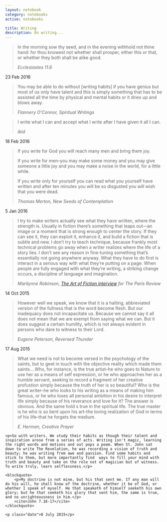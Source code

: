 ```yaml
---
layout: notebook
category: notebooks
active: notebooks

title: Writing
description: On writing...
---
```


<!--<div class="note"></div>-->

<div class="note">
	<blockquote>
		<p>In the morning sow thy seed, and in the evening withhold not thine hand: for thou knowest not whether shall prosper, either this or that, or whether they both shall be alike good.</p>
		<cite>Ecclesiastes 11.6</cite>
	</blockquote>
	<p class="date">23 Feb 2016</p>
</div>

<div class="note">
	<blockquote>
		<p>You may be able to do without [writing habits] if you have genius but most of us only have talent and this is simply something that has to be assisted all the time by physical and mental habits or it dries up and blows away.</p>
		<cite>Flannery O'Connor, <i>Spiritual Writings</i></cite>
	</blockquote>
	<blockquote>
		<p>I write what I can and accept what I write after I have given it all I can.</p>
		<cite></i>ibid</i></cite>
	</blockquote>
	<p class="date">18 Feb 2016</p>
</div>

<div class="note">
	<blockquote>
		<p>If you write for God you will reach many men and bring them joy.</p>
		<p>If you write for men–you may make some money and you may give someone a little joy and you may make a noise in the world, for a little while.</p>
		<p>If you write only for yourself you can read what you yourself have written and after ten minutes you will be so disgusted you will wish that you were dead.</p>
		<cite>Thomas Merton, <i>New Seeds of Contemplation</i></cite>
	</blockquote>
	<p class="date">5 Jan 2016</p>
</div>

<div class="note">
	<blockquote>
		<p>I try to make writers actually see what they have written, where the strength is. Usually in fiction there’s something that leaps out—an image or a moment that is strong enough to center the story. If they can see it, they can exploit it, enhance it, and build a fiction that is subtle and new. I don’t try to teach technique, because frankly most technical problems go away when a writer realizes where the life of a story lies. I don’t see any reason in fine-tuning something that’s essentially not going anywhere anyway. What they have to do first is interact in a serious way with what they’re putting on a page. When people are fully engaged with what they’re writing, a striking change occurs, a discipline of language and imagination.</p>
		<cite>Marilynne Robinson, <a href="http://www.theparisreview.org/interviews/5863/the-art-of-fiction-no-198-marilynne-robinson">The Art of Fiction interview</a> for The Paris Review</cite>
	</blockquote>
	<p class="date">14 Oct 2015</p>
</div>

<div class="note">
	<blockquote>
		<p>However well we speak, we know that it is a halting, abbreviated version of the fullness that is the word become flesh. But our inadequacy does not incapacitate us. Because we cannot say it all does not mean that we are exempt from saying what we can. But it does suggest a certain humility, which is not always evident in persons who dare to witness to their Lord.</p>
		<cite>Eugene Peterson, <i>Reversed Thunder</i></cite>
	</blockquote>
	<p class="date">17 Aug 2015</p>
</div>

<div class="note">
	<blockquote>
		<p>What we need is not to become versed in the psychology of the saints, but to geet in touch with the objective reality which made them saints....Who, for instance, is the true artist–he who goes to Nature to use her as a means of self expression, or he who approaches her as a humble servant, seeking to record a fragment of her creative profustion simply because the truth of her is so beautiful? Who is the great writer–he who looks to his writing as a means of making him famous, or he who loses all personal ambition in his desire to interpret life simply because of his reverance and love for it? The answer is obvious. And the same hold s true in the spiritual life. The true master is he who is so bent upon his art–the loving realization of God in terms of his life–that he forgets the medium.</p>
		<cite>E. Herman, <i>Creative Prayer</i></cite>
	</blockquote>

	<p>So with writers. We study their habits as though their talent and inspiration arose from a series of acts. Writing isn't magic, learning the right words and motions and out pops a poem. When St. John sat down to write The Revelation, he was recording a vision of truth and beauty; he was writing from awe and passion. Find some habits and stick to them, but more importantly find  ways to fill your mind with truth and beauty and take on the role not of magician but of witness. To write truly, learn selflessness.</p>

	<blockquote>
		<p>My doctrine is not mine, but his that sent me. If any man will do his will, he shall know of the doctrine, whether it be of God, or whether I speak of myself. He that speaketh of himself seeketh his own glory; but he that seeketh his glory that sent him, the same is true, and no unrighteousness in him.</p>
		<cite>John 7.16-17</cite>
	</blockquote>

	<p class="date">8 July 2015</p>
</div>